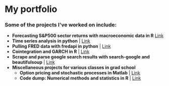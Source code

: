 #  My portfolio

### Some of the  projects I've worked on include:
- **Forecasting S&P500 sector returns with macroeconomic data in R**  [Link](https://github.com/Blackkadder/S-P500-sector-returns-forecast-using-macroeconomics)
- **Time series analysis in python** | [Link](https://github.com/Blackkadder/Time-series)
- **Pulling FRED data with fredapi in python** | [Link](https://github.com/Blackkadder/FRED-data-pull)
- **Cointegration and GARCH in R** | [Link](https://github.com/Blackkadder/Cointegration-GARCH-for-class-in-R)
- **Scrape and parse google search results with search-google and beautifulsoup** | [Link](https://github.com/Blackkadder/Google-and-scrape-resulting-websites)
- **Miscellaneous projects for various classes in grad school** 
  - **Option pricing and stochastic processes in Matlab** | [Link](https://github.com/Blackkadder/Matlab-Stochastic-processes)
  - **Code dump: Numerical methods and statistics in R** | [Link](https://github.com/Blackkadder/Numerical-and-Statistical-methods)
